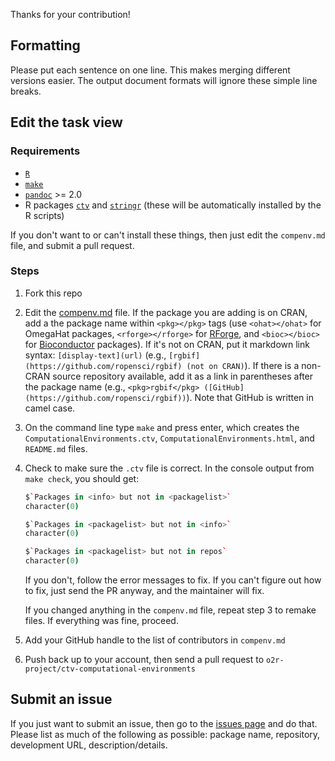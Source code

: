 Thanks for your contribution!

## Formatting

Please put each sentence on one line.
This makes merging different versions easier.
The output document formats will ignore these simple line breaks.

## Edit the task view

### Requirements

* [`R`](https://www.r-project.org/)
* [`make`](https://en.wikipedia.org/wiki/Make_(software))
* [`pandoc`](http://pandoc.org/) >= 2.0
* R packages [`ctv`]( https://CRAN.R-project.org/package=ctv) and [`stringr`]( https://CRAN.R-project.org/package=stringr) (these will be automatically installed by the R scripts)

If you don't want to or can't install these things, then just edit the `compenv.md` file, and submit a pull request.

### Steps

1. Fork this repo
2. Edit the [compenv.md](https://github.com/o2r-procect/ctv-computational-environments/blob/master/compenv.md) file. If the package you are adding is on CRAN, add a the package name within `<pkg></pkg>` tags (use `<ohat></ohat>` for OmegaHat packages, `<rforge></rforge>` for [RForge](https://r-forge.r-project.org/), and `<bioc></bioc>` for [Bioconductor](http://www.bioconductor.org/) packages). If it's not on CRAN, put it markdown link syntax: `[display-text](url)` (e.g., `[rgbif](https://github.com/ropensci/rgbif) (not on CRAN)`). If there is a non-CRAN source repository available, add it as a link in parentheses after the package name (e.g., `<pkg>rgbif</pkg> ([GitHub](https://github.com/ropensci/rgbif))`). Note that GitHub is written in camel case.
3. On the command line type `make` and press enter, which creates the `ComputationalEnvironments.ctv`, `ComputationalEnvironments.html`, and `README.md` files.
4. Check to make sure the `.ctv` file is correct. In the console output from `make check`, you should get:

    ```coffee
    $`Packages in <info> but not in <packagelist>`
    character(0)

    $`Packages in <packagelist> but not in <info>`
    character(0)

    $`Packages in <packagelist> but not in repos`
    character(0)
    ```

    If you don't, follow the error messages to fix. If you can't figure out how to fix, just send the PR anyway, and the maintainer will fix.

    If you changed anything in the `compenv.md` file, repeat step 3 to remake files. If everything was fine, proceed.
5. Add your GitHub handle to the list of contributors in `compenv.md`
6. Push back up to your account, then send a pull request to `o2r-project/ctv-computational-environments`

## Submit an issue

If you just want to submit an issue, then go to the [issues page](https://github.com/o2r-project/ctv-computational-environments/issues?state=open) and do that. Please list as much of the following as possible: package name, repository, development URL, description/details.
